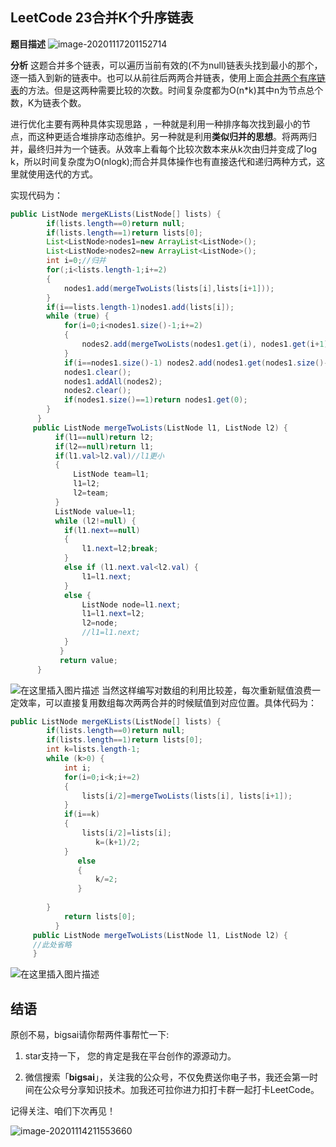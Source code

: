 ## LeetCode 23合并K个升序链表
 **题目描述**
![image-20201117201152714](https://bigsai.oss-cn-shanghai.aliyuncs.com/img/image-20201117201152714.png)

**分析**
这题合并多个链表，可以遍历当前有效的(不为null)链表头找到最小的那个，逐一插入到新的链表中。也可以从前往后两两合并链表，使用上面[合并两个有序链表](https://bigsai.blog.csdn.net/article/details/108432953)的方法。但是这两种需要比较的次数。时间复杂度都为O(n*k)其中n为节点总个数，K为链表个数。

进行优化主要有两种具体实现思路 ，一种就是利用一种排序每次找到最小的节点，而这种更适合堆排序动态维护。另一种就是利用**类似归并的思想**。将两两归并，最终归并为一个链表。从效率上看每个比较次数本来从k次由归并变成了log k，所以时间复杂度为O(nlogk);而合并具体操作也有直接迭代和递归两种方式，这里就使用迭代的方式。

实现代码为：

```java
public ListNode mergeKLists(ListNode[] lists) {
		if(lists.length==0)return null;
		if(lists.length==1)return lists[0];
		List<ListNode>nodes1=new ArrayList<ListNode>();
		List<ListNode>nodes2=new ArrayList<ListNode>();
		int i=0;//归并
		for(;i<lists.length-1;i+=2)
		{
			nodes1.add(mergeTwoLists(lists[i],lists[i+1]));
		}
		if(i==lists.length-1)nodes1.add(lists[i]);
		while (true) {
			for(i=0;i<nodes1.size()-1;i+=2)
			{
				nodes2.add(mergeTwoLists(nodes1.get(i), nodes1.get(i+1)));
			}
			if(i==nodes1.size()-1) nodes2.add(nodes1.get(nodes1.size()-1));
			nodes1.clear();
			nodes1.addAll(nodes2);
			nodes2.clear();
			if(nodes1.size()==1)return nodes1.get(0);
		}   
	  }
	 public ListNode mergeTwoLists(ListNode l1, ListNode l2) {
		  if(l1==null)return l2;
		  if(l2==null)return l1;
		  if(l1.val>l2.val)//l1更小
		  {
			  ListNode team=l1;
			  l1=l2;
			  l2=team;
		  }
	      ListNode value=l1;
	      while (l2!=null) {
			if(l1.next==null)
			{
				l1.next=l2;break;
			}
			else if (l1.next.val<l2.val) {
				l1=l1.next;
			}
			else {
				ListNode node=l1.next;
				l1=l1.next=l2;
				l2=node;
				//l1=l1.next;
			}
		   }
	       return value;  
	  }
```
![在这里插入图片描述](https://img-blog.csdnimg.cn/20200912191538939.png?x-oss-process=image/watermark,type_ZmFuZ3poZW5naGVpdGk,shadow_10,text_aHR0cHM6Ly9ibG9nLmNzZG4ubmV0L3FxXzQwNjkzMTcx,size_1,color_FFFFFF,t_70#pic_center)
当然这样编写对数组的利用比较差，每次重新赋值浪费一定效率，可以直接复用数组每次两两合并的时候赋值到对应位置。具体代码为：

```java
public ListNode mergeKLists(ListNode[] lists) {
		if(lists.length==0)return null;
		if(lists.length==1)return lists[0];
		int k=lists.length-1;
		while (k>0) {
			int i;
			for(i=0;i<k;i+=2)
			{
				lists[i/2]=mergeTwoLists(lists[i], lists[i+1]);
			}
			if(i==k)
			{
				lists[i/2]=lists[i];
                   k=(k+1)/2; 
			}
               else
               {
                   k/=2;
               }
             
		}   
			return lists[0];
		  }
	 public ListNode mergeTwoLists(ListNode l1, ListNode l2) {
	 //此处省略
	 }
```
![在这里插入图片描述](https://img-blog.csdnimg.cn/20200912204654912.png?x-oss-process=image/watermark,type_ZmFuZ3poZW5naGVpdGk,shadow_10,text_aHR0cHM6Ly9ibG9nLmNzZG4ubmV0L3FxXzQwNjkzMTcx,size_1,color_FFFFFF,t_70#pic_center)

## 结语

原创不易，bigsai请你帮两件事帮忙一下:

1. star支持一下， 您的肯定是我在平台创作的源源动力。

2. 微信搜索「**bigsai**」，关注我的公众号，不仅免费送你电子书，我还会第一时间在公众号分享知识技术。加我还可拉你进力扣打卡群一起打卡LeetCode。

记得关注、咱们下次再见！

![image-20201114211553660](https://bigsai.oss-cn-shanghai.aliyuncs.com/img/3cd335655373276f330fa2c16b0e20f6.png)